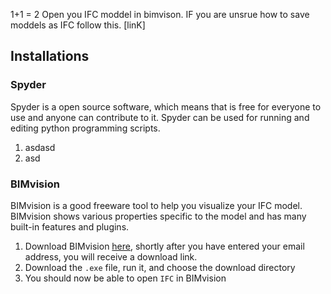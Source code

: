 1+1 = 2
Open you IFC moddel in bimvison. IF you are unsrue how to save moddels as IFC follow this. [linK]


## Installations
### Spyder
Spyder is a open source software, which means that is free for everyone to use and anyone can contribute to it. Spyder can be used for running and editing python programming scripts.
1. asdasd
2. asd



### BIMvision
BIMvision is a good freeware tool to help you visualize your IFC model. BIMvision shows various properties specific to the model and has many built-in features and plugins.

1. Download BIMvision [here](https://bimvision.eu/download/), shortly after you have entered your email address, you will receive a download link.
2.  Download the `.exe` file, run it, and choose the download directory
3.  You should now be able to open `IFC` in BIMvision

 



